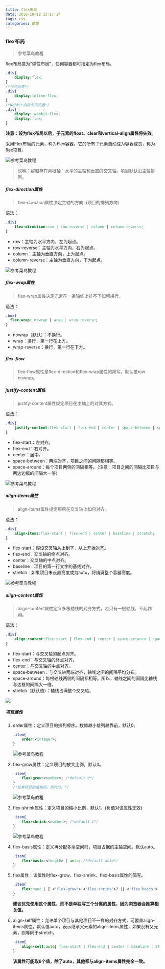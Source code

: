 ```yaml
---
title: flex布局
date: 2018-10-12 13:17:17
tags: css
categories: 前端
---
```


### flex布局

> 参考菜鸟教程

flex布局意为“弹性布局”，任何容器都可指定为flex布局。

```css
.div{
    display:flex;
}
/*行内元素*/
.div{
    display:inline-flex;
}
/*Webkit内核的浏览器*/
.div{
    display:-webkit-flex;
    display:flex;
}
```

**注意：设为flex布局以后，子元素的float、clear和vertical-align属性将失效。**

采用Flex布局的元素，称为Flex容器，它的所有子元素自动成为容器成员，称为flex项目。

![参考菜鸟教程](https://www.runoob.com/wp-content/uploads/2015/07/3791e575c48b3698be6a94ae1dbff79d.png)

> 说明：容器存在两根轴：水平的主轴和垂直的交叉轴。项目默认沿主轴排列。

##### flex-direction属性

> flex-direction属性决定主轴的方向（项目的排列方向）

语法：

```css
.div{
    flex-direction:row | row-reverse | column | column-reverse;
}
```

- row：主轴为水平方向，左为起点。
- row-reverse：主轴为水平方向，右为起点。
- column：主轴为垂直方向，上为起点。
- column-reverse：主轴为垂直方向，下为起点。

![参考菜鸟教程](https://www.runoob.com/wp-content/uploads/2015/07/0cbe5f8268121114e87d0546e53cda6e.png)

##### flex-wrap属性

> flex-wrap属性决定元素在一条轴线上排不下如何换行。

语法：

```css
.box{
  flex-wrap: nowrap | wrap | wrap-reverse;
}
```

- nowrap（默认）：不换行。
- wrap：换行，第一行在上方。
- wrap-reverse：换行，第一行在下方。

##### flex-flow

> flex-flow属性是flex-direction和flex-wrap属性的简写，默认值row nowrap。

##### justify-content属性

> justify-content属性规定项目在主轴上的对其方式。

语法：

```css
.div{
    justify-content:flex-start | flex-end | center | space-between | space-around
}
```

- flex-start：左对齐。
- flex-end：右对齐。
- center：居中。
- space-between：两端对齐，项目之间的间隔都相等。
- space-around：每个项目两侧的间隔相等。（注意：项目之间的间隔比项目与两边边框的间隔大一倍）

![参考菜鸟教程](https://www.runoob.com/wp-content/uploads/2015/07/c55dfe8e3422458b50e985552ef13ba5.png)

##### align-items属性

> align-items属性规定项目在交叉轴上如何对齐。

语法：

```css
.div{
    align-items:flex-start | flex-end | center | baseline | stretch;
}
```

- flex-start：假设交叉轴从上到下，从上开始对齐。
- flex-end：交叉轴的终点对齐。
- center：交叉轴的中点对齐。
- baseline：项目的第一行文字的基线对齐。
- stretch：如果项目未设置高度或为auto，将铺满整个容器高度。

![参考菜鸟教程](https://www.runoob.com/wp-content/uploads/2015/07/2b0c39c7e7a80d5a784c8c2ca63cde17.png)

##### align-content属性

> align-content属性定义多根轴线的对齐方式，若只有一根轴线，不起作用。

语法：

```css
.div{
    align-content:flex-start | flex-end | center | space-between | space-around | stretch;
}
```

- flex-start：与交叉轴的起点对齐。
- flex-end：与交叉轴的终点对齐。
- center：与交叉轴的中点对齐。
- space-between：与交叉轴两端对齐，轴线之间的间隔平均分布。
- space-around：每根轴线两侧的间隔都相等。所以，轴线之间的间隔比轴线与边框的间隔大一倍。
- stretch（默认值）：轴线占满整个交叉轴。

![](https://www.runoob.com/wp-content/uploads/2015/07/f10918ccb8a13247c9d47715a2bd2c33.png)

##### 项目属性

1. order属性：定义项目的排列顺序。数值越小排列越靠前，默认0。

   ```css
   .item{
       order:<integer>;
   }
   ```

   ![参考菜鸟教程](https://www.runoob.com/wp-content/uploads/2015/07/59e399c72daafcfcc20ede36bf32f266.png)

2. flex-grow属性：定义项目的放大比例，默认0。

   ```css
   .item{
       flex-grow:<number>; /*default 0*/
   }
   /*如果项目的值相同，则均分。*/
   ```

   ![参考菜鸟教程](https://www.runoob.com/wp-content/uploads/2015/07/f41c08bb35962ed79e7686f735d6cd78.png)

3. flex-shrink属性：定义项目的缩小比例，默认1。(负值对该属性无效)

   ```css
   .item{
       flex-shrink:<number>; /*default 1*/
   }
   ```

   ![参考菜鸟教程](https://www.runoob.com/wp-content/uploads/2015/07/240d3e960043a729bb3ff5e34987904f.jpg)

4. flex-basis属性：定义再分配多余空间时，项目占据的主轴空间。默认auto。

   ```css
   .item{
       flex-basis:<length> | auto; /*default auto*/
   }
   ```

5. flex属性：该属性时flex-grow、flex-shrink、flex-basis属性的简写。

   ```css
   .item{
       flex:none | [ <'flex-grow'> <'flex-shrink'>? || <'flex-basis'> ]
   }
   ```

   **建议优先使用这个属性，而不是单独写三个分离的属性，因为浏览器会推算相关值。**

6. align-self属性：允许单个项目与其他项目不一样的对齐方式，可覆盖align-items属性。默认值auto，表示继承父元素的align-items属性，如果没有父元素，则等同于stretch。

   ```css
   .item{
       align-self:auto| flex-start | flex-end | center | baseline | stretch;
   }
   ```

   **该属性可能取6个值，除了auto，其他都与align-items属性完全一致。**


